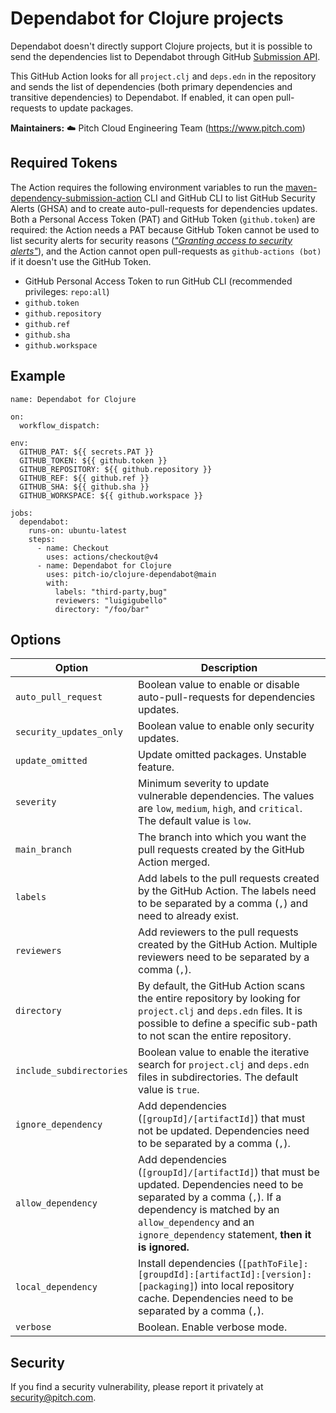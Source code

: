 # Dependabot for Clojure projects

Dependabot doesn't directly support Clojure projects, but it is possible to send the dependencies list to Dependabot through GitHub [Submission API](https://docs.github.com/en/code-security/supply-chain-security/understanding-your-software-supply-chain/using-the-dependency-submission-api). 

This GitHub Action looks for all `project.clj` and `deps.edn` in the repository and sends the list of dependencies (both primary dependencies and transitive dependencies) to Dependabot. If enabled, it can open pull-requests to update packages.

**Maintainers:** ☁️ Pitch Cloud Engineering Team (https://www.pitch.com)

## Required Tokens

The Action requires the following environment variables to run the [maven-dependency-submission-action](https://github.com/advanced-security/maven-dependency-submission-action) CLI and GitHub CLI to list GitHub Security Alerts (GHSA) and to create auto-pull-requests for dependencies updates. Both a Personal Access Token (PAT) and GitHub Token (`github.token`) are required: the Action needs a PAT because GitHub Token cannot be used to list security alerts for security reasons ([_"Granting access to security alerts"_](https://docs.github.com/en/repositories/managing-your-repositorys-settings-and-features/enabling-features-for-your-repository/managing-security-and-analysis-settings-for-your-repository#granting-access-to-security-alerts)), and the Action cannot open pull-requests as `github-actions (bot)` if it doesn't use the GitHub Token.


- GitHub Personal Access Token to run GitHub CLI (recommended privileges: `repo:all`)
- `github.token`
- `github.repository`
- `github.ref`
- `github.sha`
- `github.workspace`

## Example

```
name: Dependabot for Clojure

on:
  workflow_dispatch:

env:
  GITHUB_PAT: ${{ secrets.PAT }}
  GITHUB_TOKEN: ${{ github.token }}
  GITHUB_REPOSITORY: ${{ github.repository }}
  GITHUB_REF: ${{ github.ref }}
  GITHUB_SHA: ${{ github.sha }}
  GITHUB_WORKSPACE: ${{ github.workspace }}

jobs:
  dependabot:
    runs-on: ubuntu-latest
    steps:
      - name: Checkout
        uses: actions/checkout@v4
      - name: Dependabot for Clojure
        uses: pitch-io/clojure-dependabot@main
        with:
          labels: "third-party,bug"
          reviewers: "luigigubello"
          directory: "/foo/bar"
```

## Options

| Option | Description |
| --- | --- |
| `auto_pull_request` | Boolean value to enable or disable auto-pull-requests for dependencies updates. |
| `security_updates_only`| Boolean value to enable only security updates. |
| `update_omitted` | Update omitted packages. Unstable feature. |
| `severity` | Minimum severity to update vulnerable dependencies. The values are `low`, `medium`, `high`, and `critical`. The default value is `low`. |
| `main_branch` | The branch into which you want the pull requests created by the GitHub Action merged. |
| `labels` | Add labels to the pull requests created by the GitHub Action. The labels need to be separated by a comma (`,`) and need to already exist. |
| `reviewers` | Add reviewers to the pull requests created by the GitHub Action. Multiple reviewers need to be separated by a comma (`,`). |
| `directory` | By default, the GitHub Action scans the entire repository by looking for `project.clj` and `deps.edn` files. It is possible to define a specific sub-path to not scan the entire repository. |
| `include_subdirectories` | Boolean value to enable the iterative search for `project.clj` and `deps.edn` files in subdirectories. The default value is `true`. |
| `ignore_dependency` | Add dependencies (`[groupId]/[artifactId]`) that must not be updated. Dependencies need to be separated by a comma (`,`). |
| `allow_dependency` | Add dependencies (`[groupId]/[artifactId]`) that must be updated. Dependencies need to be separated by a comma (`,`). If a dependency is matched by an `allow_dependency` and an `ignore_dependency` statement, **then it is ignored.** |
| `local_dependency` | Install dependencies (`[pathToFile]:[groupdId]:[artifactId]:[version]:[packaging]`) into local repository cache. Dependencies need to be separated by a comma (`,`). |
| `verbose` | Boolean. Enable verbose mode. |


## Security

If you find a security vulnerability, please report it privately at security@pitch.com.
